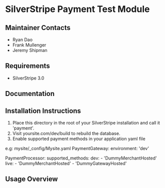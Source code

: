 SilverStripe Payment Test Module
================================

Maintainer Contacts
-------------------
*  Ryan Dao
*  Frank Mullenger
*  Jeremy Shipman

Requirements
------------
* SilverStripe 3.0

Documentation
-------------

Installation Instructions
-------------------------
1. Place this directory in the root of your SilverStripe installation and call it 'payment'.
2. Visit yoursite.com/dev/build to rebuild the database.
3. Enable supported payment methods in your application yaml file

e.g: mysite/_config/Mysite.yaml
PaymentGateway:
  environment:
    'dev'

PaymentProcessor:
  supported_methods:
    dev:
      - 'DummyMerchantHosted'
    live:
      - 'DummyMerchantHosted'
      - 'DummyGatewayHosted'

Usage Overview
--------------